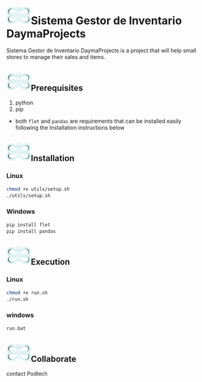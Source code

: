 # <img src="assets/img/logo2.png" alt="dayma logo" width="64"/>Sistema Gestor de Inventario DaymaProjects

Sistema Gestor de Inventario DaymaProjects is a project that will help small stores to manage their sales and items.

## <img src="assets/img/logo2.png" alt="dayma logo" width="64"/>Prerequisites

1. python
2. pip

* both `flet` and `pandas` are requirements that can be installed easily following the Installation instructions below

## <img src="assets/img/logo2.png" alt="dayma logo" width="64"/>Installation

### Linux
```bash
chmod +x utils/setup.sh
./utils/setup.sh
```

### Windows
```bash
pip install flet
pip install pandas
```

## <img src="assets/img/logo2.png" alt="dayma logo" width="64"/>Execution

### Linux
```bash
chmod +x run.sh
./run.sh
```

### windows
```bash
run.bat
```

## <img src="assets/img/logo2.png" alt="dayma logo" width="64"/>Collaborate

contact Podlech
